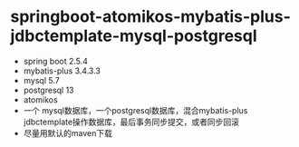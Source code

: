 # springboot-atomikos-mybatis-plus-jdbctemplate-mysql-postgresql
- spring boot 2.5.4
- mybatis-plus 3.4.3.3
- mysql 5.7
- postgresql 13
- atomikos
- 一个 mysql数据库，一个postgresql数据库，混合mybatis-plus jdbctemplate操作数据库，最后事务同步提交，或者同步回滚
- 尽量用默认的maven下载
